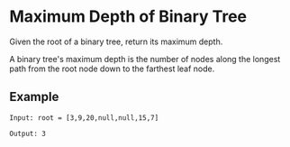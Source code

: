 # Maximum Depth of Binary Tree

Given the root of a binary tree, return its maximum depth.

A binary tree's maximum depth is the number of nodes along the longest path from the root node down to the farthest leaf node.

## Example

```
Input: root = [3,9,20,null,null,15,7]

Output: 3

```

